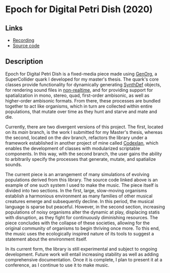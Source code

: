 # Epoch for Digital Petri Dish (2020)

## Links
* [Recording](https://soundcloud.com/ian-macdougald/epoch-for-digital-petri-dish)
* [Source code](https://github.com/ianmacdougald/portfolio/blob/gh-pages/epoch.scd)

## Description

Epoch for Digital Petri Dish is a fixed-media piece made using [GenOrg](https://github.com/ianmacdougald/GenOrg), a SuperCollider quark I developed for my master's thesis. The quark's core classes provide functionality for dynamically generating [SynthDef](https://doc.sccode.org/Classes/SynthDef.html) objects, for rendering sound files in [non-realtime](https://doc.sccode.org/Guides/Non-Realtime-Synthesis.html), and for providing support for spatialization in mono, stereo, quad, first-order ambisonic, as well as higher-order ambisonic formats. From there, these processes are bundled together to act like organisms, which in turn are collected within entire populations, that mutate over time as they hunt and starve and mate and die. 

Currently, there are two divergent versions of this project. The first, located on its *main* branch, is the work I submitted for my Master's thesis, whereas the second, located on the *dev* branch, refactors the library under a framework established in another project of mine called [CodexIan](https://github.com/ianmacdougald/CodexIan), which enables the development of classes with modularized scriptable components. In this way, with the second branch, the user gains the ability to arbitrarily specify the processes that generate, mutate, and spatialize sounds.

The current piece is an arrangement of many simulations of evolving populations derived from this library. The source code linked above is an example of one such system I used to make the music. The piece itself is divided into two sections. In the first, large, slow-moving organisms establish a harmonious environment as many families of other musical creatures emerge and subsequently decline. In this period, the musical language is sparse but peaceful. However, in the second section, increasing populations of noisy organisms alter the dynamic at play, displacing statis with disruption, as they fight for continuously diminishing resources. The piece concludes with the collapse of these societies, allowing for the original community of organisms to begin thriving once more. To this end, the music uses the ecologically inspired nature of its tools to suggest a statement about the environment itself. 

In its current form, the library is still experimental and subject to ongoing development. Future work will entail increasing stability as well as adding comprehensive documentation. Once it is complete, I plan to present it at a conference, as I continue to use it to make music.
